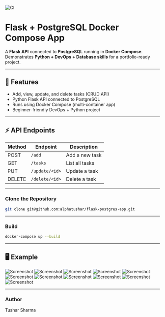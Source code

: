 ![CI](https://github.com/alphatushar/flask-postgres-app/actions/workflows/ci.yml/badge.svg)
# Flask + PostgreSQL Docker Compose App

A **Flask API** connected to **PostgreSQL** running in **Docker Compose**.  
Demonstrates **Python + DevOps + Database skills** for a portfolio-ready project.

---

## 🚀 Features

- Add, view, update, and delete tasks (CRUD API)
- Python Flask API connected to PostgreSQL
- Runs using Docker Compose (multi-container app)
- Beginner-friendly DevOps + Python project

---

## ⚡ API Endpoints

| Method | Endpoint        | Description         |
|--------|----------------|--------------------|
| POST   | `/add`          | Add a new task     |
| GET    | `/tasks`        | List all tasks     |
| PUT    | `/update/<id>`  | Update a task      |
| DELETE | `/delete/<id>`  | Delete a task      |

---

### Clone the Repository

```bash
git clone git@github.com:alphatushar/flask-postgres-app.git
```

---

### Build
```bash 
docker-compose up --build
```

---

## 🖥️ Example
![Screenshot](example/Screenshot%201.png)
![Screenshot](example/Screenshot%202.png)
![Screenshot](example/Screenshot%203.png)
![Screenshot](example/Screenshot%204.png)
![Screenshot](example/Screenshot%205.png)
![Screenshot](example/Screenshot%206.png)
![Screenshot](example/Screenshot%207.png)
![Screenshot](example/Screenshot%208.png)
![Screenshot](example/Screenshot%209.png)
![Screenshot](example/Screenshot%2010.png)
![Screenshot](example/Screenshot%2011.png)










---

### Author
Tushar Sharma